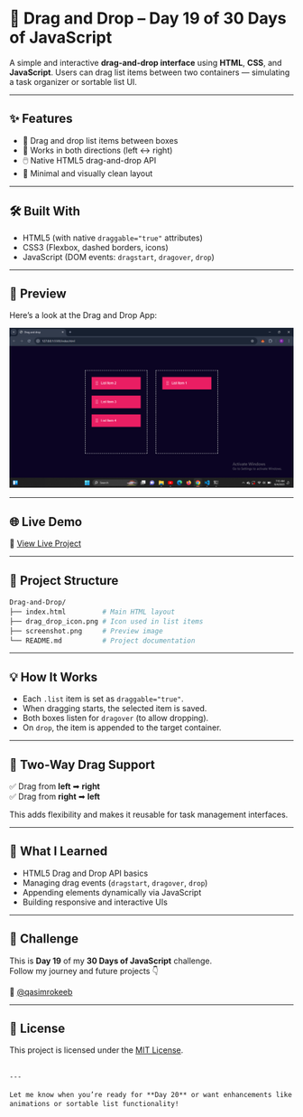 
# 🧲 Drag and Drop – Day 19 of 30 Days of JavaScript

A simple and interactive **drag-and-drop interface** using **HTML**, **CSS**, and **JavaScript**. Users can drag list items between two containers — simulating a task organizer or sortable list UI.

---

## ✨ Features

- 🔀 Drag and drop list items between boxes
- 🎯 Works in both directions (left ↔ right)
- 🖱️ Native HTML5 drag-and-drop API
- 💅 Minimal and visually clean layout

---

## 🛠️ Built With

- HTML5 (with native `draggable="true"` attributes)
- CSS3 (Flexbox, dashed borders, icons)
- JavaScript (DOM events: `dragstart`, `dragover`, `drop`)

---

## 📸 Preview

Here’s a look at the Drag and Drop App:

![App Preview](https://raw.githubusercontent.com/Qasim-Rokeeb/Drag-and-Drop/main/screenshot.png)

---

## 🌐 Live Demo

🔗 [View Live Project](https://qasim-rokeeb.github.io/Drag-and-Drop)

---

## 📁 Project Structure

```bash
Drag-and-Drop/
├── index.html         # Main HTML layout
├── drag_drop_icon.png # Icon used in list items
├── screenshot.png     # Preview image
└── README.md          # Project documentation
```

---

## 💡 How It Works

- Each `.list` item is set as `draggable="true"`.
- When dragging starts, the selected item is saved.
- Both boxes listen for `dragover` (to allow dropping).
- On `drop`, the item is appended to the target container.

---

## 🔄 Two-Way Drag Support

✅ Drag from **left** ➡ **right**  
✅ Drag from **right** ➡ **left**

This adds flexibility and makes it reusable for task management interfaces.

---

## 🧠 What I Learned

- HTML5 Drag and Drop API basics
- Managing drag events (`dragstart`, `dragover`, `drop`)
- Appending elements dynamically via JavaScript
- Building responsive and interactive UIs

---

## 📅 Challenge

This is **Day 19** of my **30 Days of JavaScript** challenge.  
Follow my journey and future projects 👇

📲 [@qasimrokeeb](https://x.com/qasimrokeeb)

---

## 📜 License

This project is licensed under the [MIT License](LICENSE).
````

---

Let me know when you’re ready for **Day 20** or want enhancements like animations or sortable list functionality!
